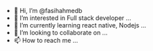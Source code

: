 - 👋 Hi, I’m @fasihahmedb
- 👀 I’m interested in Full stack developer ...
- 🌱 I’m currently learning react native, Nodejs ...
- 💞️ I’m looking to collaborate on ...
- 📫 How to reach me ...

<!---
fasihahmedb/fasihahmedb is a ✨ special ✨ repository because its `README.md` (this file) appears on your GitHub profile.
You can click the Preview link to take a look at your changes.
--->
